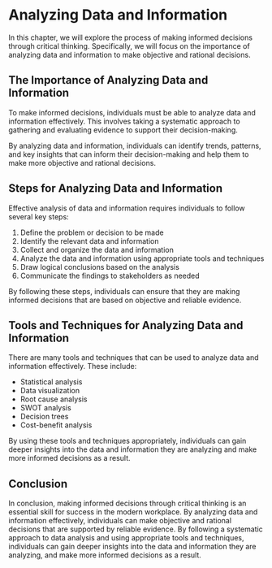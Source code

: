 Analyzing Data and Information
==============================================================================================

In this chapter, we will explore the process of making informed decisions through critical thinking. Specifically, we will focus on the importance of analyzing data and information to make objective and rational decisions.

The Importance of Analyzing Data and Information
------------------------------------------------

To make informed decisions, individuals must be able to analyze data and information effectively. This involves taking a systematic approach to gathering and evaluating evidence to support their decision-making.

By analyzing data and information, individuals can identify trends, patterns, and key insights that can inform their decision-making and help them to make more objective and rational decisions.

Steps for Analyzing Data and Information
----------------------------------------

Effective analysis of data and information requires individuals to follow several key steps:

1. Define the problem or decision to be made
2. Identify the relevant data and information
3. Collect and organize the data and information
4. Analyze the data and information using appropriate tools and techniques
5. Draw logical conclusions based on the analysis
6. Communicate the findings to stakeholders as needed

By following these steps, individuals can ensure that they are making informed decisions that are based on objective and reliable evidence.

Tools and Techniques for Analyzing Data and Information
-------------------------------------------------------

There are many tools and techniques that can be used to analyze data and information effectively. These include:

* Statistical analysis
* Data visualization
* Root cause analysis
* SWOT analysis
* Decision trees
* Cost-benefit analysis

By using these tools and techniques appropriately, individuals can gain deeper insights into the data and information they are analyzing and make more informed decisions as a result.

Conclusion
----------

In conclusion, making informed decisions through critical thinking is an essential skill for success in the modern workplace. By analyzing data and information effectively, individuals can make objective and rational decisions that are supported by reliable evidence. By following a systematic approach to data analysis and using appropriate tools and techniques, individuals can gain deeper insights into the data and information they are analyzing, and make more informed decisions as a result.

